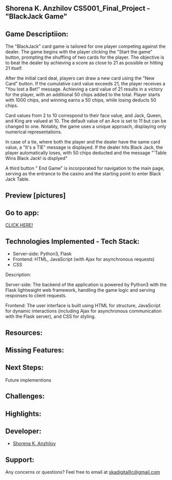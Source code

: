 ## Shorena K. Anzhilov  CS5001_Final_Project - "BlackJack Game"

## Game Descriptiion:

The "BlackJack" card game is tailored for one player competing against the dealer. The game begins with the player clicking the "Start the game" button, prompting the shuffling of two cards for the player. The objective is to beat the dealer by achieving a score as close to 21 as possible or hitting 21 itself.

After the initial card deal, players can draw a new card using the "New Card" button. If the cumulative card value exceeds 21, the player receives a "You lost a Bet!" message. Achieving a card value of 21 results in a victory for the player, with an additional 50 chips added to the total. Player starts with 1000 chips, and winning earns a 50 chips, while losing deducts 50 chips.

Card values from 2 to 10 correspond to their face value, and Jack, Queen, and King are valued at 10. The default value of an Ace is set to 11 but can be changed to one. Notably, the game uses a unique approach, displaying only numerical representations.

In case of a tie, where both the player and the dealer have the same card value, a "It's a TIE" message is displayed. If the dealer hits Black Jack, the player automatically loses, with 50 chips deducted and the message "'Table Wins Black Jack! is displyed"

A third button " End Game" is incorporated for navigation to the main page, serving as the entrance to the casino and the starting point to enter Black Jack Table.

## Preview [pictures]

## Go to app:
[CLICK HERE!]()

## Technologies Implemented - Tech Stack:

- Server-side: Python3, Flask
- Frontend: HTML, JavaScript (with Ajax for asynchronous requests)
- CSS

Description:

Server-side: The backend of the application is powered by Python3 with the Flask lightwaight web framework, handling the game logic and serving responses to client requests.

Frontend: The user interface is built using HTML for structure, JavaScript for dynamic interactions (including Ajax for asynchronous communication with the Flask server), and CSS for styling.

## Resources:


## Missing Features:


## Next Steps: 
Future implementions


## Challenges:


## Highlights:  


## Developer:
- [Shorena K. Anzhilov](https://github.com/ShorenaK)

## Support: 
Any concerns or questions? Feel free to email at skadigitalllc@gmail.com 